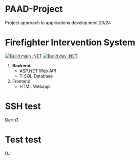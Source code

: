 # PAAD-Project
Project approach to applications development 23/24
# Firefighter Intervention System
[![Build main .NET](https://github.com/Team561/FIS-API/actions/workflows/dotnet.yml/badge.svg?branch=main)](https://github.com/Team561/FIS-API/actions/workflows/dotnet.yml)
[![Build dev .NET](https://github.com/Team561/FIS-API/actions/workflows/dotnet.yml/badge.svg?branch=dev)](https://github.com/Team561/FIS-API/actions/workflows/dotnet.yml)
1. **Backend** 
    * ASP.NET Web API
    * T-SQL Database
2. Frontend
    * HTML Webapp

# SSH test
Derin3

# Test test
DJ
